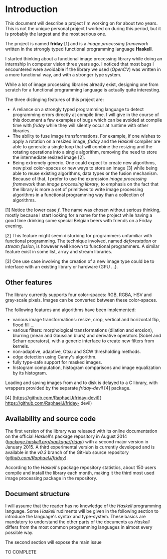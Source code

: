# Introduction

This document will describe a project I'm working on for about two years. This
is not the unique personal project I worked on during this period, but it is
probably the largest and the most serious one.

The project is named **friday** [1] and is a *image processing framework*
written in the strongly typed functional programming language **Haskell**.

I started thinking about a functional image processing library while doing an
internship in computer vision three years ago. I noticed that most bugs I
encountered were avoidable if the library we used (*OpenCV*) was written in a
more functional way, and with a stronger type system.

While a lot of image processing libraries already exist, designing one from
scratch for a functional programming language is actually quite interesting.

The three distinging features of this project are:

* A reliance on a strongly typed programming language to detect programming
  errors directly at compile time. I will give in the course of this document
  a few examples of bugs which can be avoided at compile time with *friday*
  while they will silently occur at runtime with other libraries.
* The ability to fuse image transformations.
  For example, if one wishes to apply a rotation on a resized image, *friday*
  and the *Haskell* compiler are able to generate a single loop that will
  combine the resizing and the rotating operations into a single algorithm,
  removing the need to store the intermediate resized image [2].
* Being extremely generic. One could expect to create new algorithms, new
  pixel color-spaces or new ways to store an image [3] while being able to reuse
  existing algorithms, data types or the fusion mechanism.
  Because of that, I prefer to use the expression *image processing framework*
  than *image processing library*, to emphasis on  the fact that the library is
  more a set of primitives to write image processing algorithms in a functional
  programming way than a collection of algorithms.

[1] Notice the lower case *f*. The name was chosen without serious thinking,
mostly because I start looking for a name for the project while having a good
time drinking some special Belgian beers with friends on a Friday evening.

[2] This feature might seem disturbing for programmers unfamiliar with
functional programming. The technique involved, named *deforestation* or
*stream fusion*, is however well known to functional programmers. A similar
feature exist in some list, array and stream libraries.

[3] One use case involving the creation of a new image type could be to
interface with an existing library or hardware (GPU ...).

## Other features

The library currently supports four color-spaces: RGB, RGBA, HSV and gray-scale
pixels. Images can be converted between these color-spaces.

The following features and algorithms have been implemented:

* various image transformations: resize, crop, vertical and horizontal
  flip, flood fill ...
* various filters: morphological transformations (dilation and erosion),
  blurring (mean and Gaussian blurs) and derivative operators (Sobel and Scharr
  operators), with a generic interface to create new filters from kernels.
* non-adaptive, adaptive, Otsu and SCW thresholding methods.
* edge detection using Canny's algorithm.
* fully type-safe support for masked images.
* histogram computation, histogram comparisons and image equalization by its
  histogram.

Loading and saving images from and to disk is delayed to a C library, with
wrappers provided by the separate *friday-devil* [4] package.

[4]
[https://github.com/RaphaelJ/friday-devil](
https://github.com/RaphaelJ/friday- devil)

## Availability and source code

The first version of the library was released with its online documentation on
the official *Haskell*'s package repository in August 2014
(*[hackage.haskell.org/package/friday](
http://hackage.haskell.org/package/friday)*) with a second major version in
January 2015.
A third experimental version is currently developed and is available in the
*v0.3* branch of the GitHub source repository
(*[github.com/RaphaelJ/friday](http://github.com/RaphaelJ/friday)*).

According to the *Haskell*'s package repository statistics, about 150 users
compile and install the library each month, making it the third most used image
processing package in the repository.

## Document structure

I will assume that the reader has no knowledge of the *Haskell* programming
language. Some *Haskell* rudiments will be given in the following section to
introduce the language's syntax and type-system. These basics are mandatory to
understand the other parts of the documents as *Haskell* differs from the most
common programming languages in almost every possible way.

The second section will expose the main issue

TO COMPLETE


